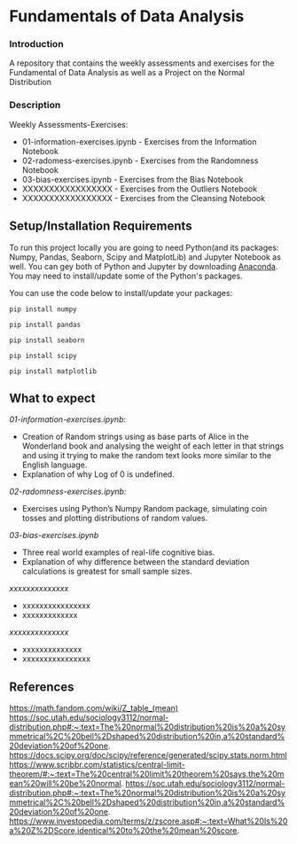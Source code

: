 # Fundamentals of Data Analysis

### Introduction
A repository that contains the weekly assessments and exercises for the Fundamental of Data Analysis as well as a Project on the Normal Distribution

### Description
Weekly Assessments-Exercises:
- 01-information-exercises.ipynb - Exercises from the Information Notebook
- 02-radomess-exercises.ipynb - Exercises from the Randomness Notebook
- 03-bias-exercises.ipynb  - Exercises from the Bias Notebook
- XXXXXXXXXXXXXXXXX - Exercises from the Outliers Notebook
- XXXXXXXXXXXXXXXXX - Exercises from the Cleansing Notebook

## Setup/Installation Requirements

To run this project locally you are going to need Python(and its packages: Numpy, Pandas, Seaborn, Scipy and MatplotLib) and Jupyter Notebook as well. You can gey both of Python and Jupyter by downloading [Anaconda]( https://www.anaconda.com/products/distribution).
You may need to install/update some of the Python's packages.

You can use the code below to install/update your packages:
```
pip install numpy
```
```
pip install pandas
```
```
pip install seaborn
```
```
pip install scipy
```
```
pip install matplotlib
```

## What to expect

*01-information-exercises.ipynb*:
-   Creation of Random strings using as base parts of Alice in the Wonderland book and analysing the weight of each letter in that strings and using it trying to make the random text looks more similar to the English language.
-   Explanation of why Log of 0 is undefined.

*02-radomness-exercises.ipynb:*
 - Exercises using Python’s Numpy Random package, simulating coin tosses and plotting distributions of random values. 

*03-bias-exercises.ipynb*
-   Three real world examples of real-life cognitive bias.
-   Explanation of why difference between the standard deviation calculations is greatest for small sample sizes.

*xxxxxxxxxxxxxx*
-   xxxxxxxxxxxxxxxx
-   xxxxxxxxxxxxx

*xxxxxxxxxxxxxx*
-   xxxxxxxxxxxxxx
-   xxxxxxxxxxxxxxxx

## References

https://math.fandom.com/wiki/Z_table_(mean)
https://soc.utah.edu/sociology3112/normal-distribution.php#:~:text=The%20normal%20distribution%20is%20a%20symmetrical%2C%20bell%2Dshaped%20distribution%20in,a%20standard%20deviation%20of%20one.
https://docs.scipy.org/doc/scipy/reference/generated/scipy.stats.norm.html
https://www.scribbr.com/statistics/central-limit-theorem/#:~:text=The%20central%20limit%20theorem%20says,the%20mean%20will%20be%20normal.
https://soc.utah.edu/sociology3112/normal-distribution.php#:~:text=The%20normal%20distribution%20is%20a%20symmetrical%2C%20bell%2Dshaped%20distribution%20in,a%20standard%20deviation%20of%20one.
https://www.investopedia.com/terms/z/zscore.asp#:~:text=What%20Is%20a%20Z%2DScore,identical%20to%20the%20mean%20score.

